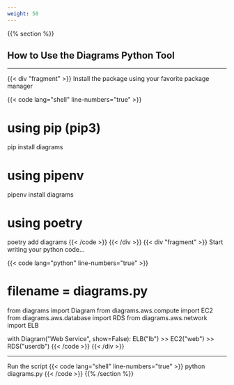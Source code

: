 ```yaml
---
weight: 50
---
```

{{% section %}}
## How to Use the Diagrams Python Tool

------
{{<  div "fragment" >}}
Install the package using your favorite package manager

{{< code lang="shell" line-numbers="true" >}}
# using pip (pip3)
pip install diagrams

# using pipenv
pipenv install diagrams

# using poetry
poetry add diagrams
{{< /code >}}
{{< /div >}}
{{<  div "fragment" >}}
Start writing your python code...

{{< code lang="python" line-numbers="true" >}}
# filename = diagrams.py
from diagrams import Diagram
from diagrams.aws.compute import EC2
from diagrams.aws.database import RDS
from diagrams.aws.network import ELB

with Diagram("Web Service", show=False):
    ELB("lb") >> EC2("web") >> RDS("userdb")
{{< /code >}}
{{< /div >}}

------

Run the script
{{< code lang="shell" line-numbers="true" >}}
python diagrams.py
{{< /code >}}
{{% /section %}}
